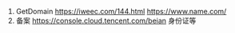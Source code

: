 1. GetDomain
https://iweec.com/144.html
https://www.name.com/
2. 备案
https://console.cloud.tencent.com/beian
身份证等

